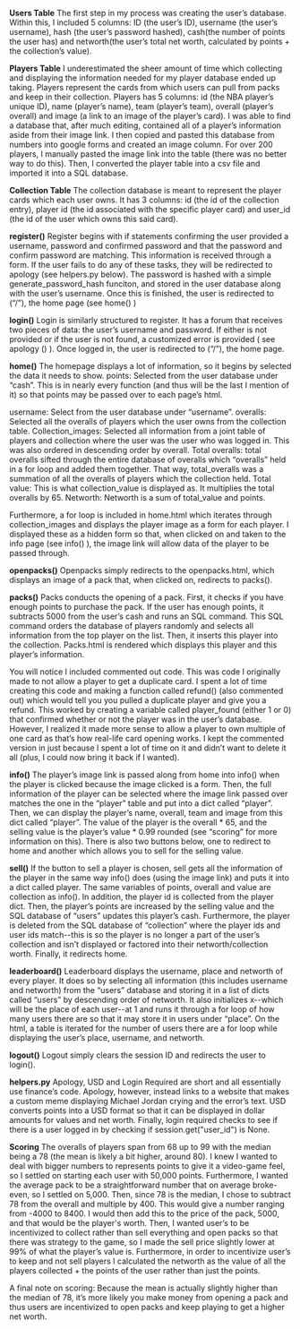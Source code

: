 **Users Table**
The first step in my process was creating the user’s database. Within this, I included 5 columns: ID (the user’s ID),
username (the user’s username), hash (the user’s password hashed), cash(the number of points the user has) and
networth(the user’s total net worth, calculated by points + the collection’s value).

**Players Table**
I underestimated the sheer amount of time which collecting and displaying the information needed for my player
database ended up taking. Players represent the cards from which users can pull from packs and keep in their collection.
Players has 5 columns: id (the NBA player’s unique ID), name (player’s name), team (player’s team), overall (player’s overall)
and image (a link to an image of the player’s card). I was able to find a database that, after much editing, contained all
of a player’s information aside from their image link. I then copied and pasted this database from numbers into google forms
and created an image column. For over 200 players, I manually pasted the image link into the table (there was no better way to
do this). Then, I converted the player table into a csv file and imported it into a SQL database.

**Collection Table**
The collection database is meant to represent the player cards which each user owns. It has 3 columns: id (the id of the
collection entry), player id (the id associated with the specific player card) and user_id (the id of the user which owns
this said card).

**register()**
Register begins with if statements confirming the user provided a username, password and confirmed password and that
the password and confirm password are matching. This information is received through a form. If the user fails to do
any of these tasks, they will be redirected to apology (see helpers.py below).  The password is hashed with a simple
generate_password_hash funciton, and stored in the user database along with the user’s username. Once this is finished,
the user is redirected to (“/”), the home page (see home() )

**login()**
Login is similarly structured to register. It has a forum that receives two pieces of data: the user’s username and
password. If either is not provided or if the user is not found, a customized error is provided ( see apology () ).
Once logged in, the user is redirected to (“/”), the home page.

**home()**
The homepage displays a lot of information, so it begins by selected the data it needs to show.
points: Selected from the user database under “cash”. This is in nearly every function (and thus will be the last I
mention of it) so that points may be passed over to each page’s html.

username: Select from the user database under “username”.
overalls: Selected all the overalls of players which the user owns from the collection table.
Collection_images: Selected all information from a joint table of players and collection where the user was the user
who was logged in. This was also ordered in descending order by overall.
Total overalls: total overalls sifted through the entire database of overalls which “overalls” held in a for loop and
added them together. That way, total_overalls was a summation of all the overalls of players which the collection held.
Total value: This is what collection_value is displayed as. It multiplies the total overalls by 65.
Networth: Networth is a sum of total_value and points.

Furthermore, a for loop is included in home.html which iterates through collection_images and displays the player
image as a form for each player. I displayed these as a hidden form so that, when clicked on and taken to the info page
(see info() ), the image link will allow data of the player to be passed through.

**openpacks()**
Openpacks simply redirects to the openpacks.html, which displays an image of a pack that, when clicked on, redirects to packs().

**packs()**
Packs conducts the opening of a pack. First, it checks if you have enough points to purchase the pack. If the user has enough
points, it subtracts 5000 from the user’s cash and runs an SQL command. This SQL command orders the database of players randomly
and selects all information from the top player on the list. Then, it inserts this player into the collection. Packs.html is
rendered which displays this player and this player’s information.

You will notice I included commented out code. This was code I originally made to not allow a player to get a duplicate card.
I spent a lot of time creating this code and making a function called refund() (also commented out) which would tell you you
pulled a duplicate player and give you a refund. This worked by creating a variable called player_found (either 1 or 0) that
confirmed whether or not the player was in the user’s database. However, I realized it made more sense to allow a player to
own multiple of one card as that’s how real-life card opening works. I kept the commented version in just because I spent a
lot of time on it and didn’t want to delete it all (plus, I could now bring it back if I wanted).

**info()**
The player’s image link is passed along from home into info() when the player is clicked because the image clicked is a form.
Then, the full information of the player can be selected where the image link passed over matches the one in the “player” table
and put into a dict called “player”. Then, we can display the player’s name, overall, team and image from this dict called “player”.
The value of the player is the overall * 65, and the selling value is the player’s value * 0.99 rounded (see “scoring” for more
information on this). There is also two buttons below, one to redirect to home and another which allows you to sell for the selling value.

**sell()**
If the button to sell a player is chosen, sell gets all the information of the player in the same way info() does (using the image link)
and puts it into a dict called player. The same variables of points, overall and value are collection as info(). In addition, the player id
is collected from the player dict. Then, the player’s points are increased by the selling value and the SQL database of “users” updates
this player’s cash. Furthermore, the player is deleted from the SQL database of “collection” where the player ids and user ids match--this
is so the player is no longer a part of the user’s collection and isn’t displayed or factored into their networth/collection worth.
Finally, it redirects home.

**leaderboard()**
Leaderboard displays the username, place and networth of every player. It does so by selecting all information (this includes username
and networth) from the “users” database and storing it in a list of dicts called “users” by descending order of networth. It also
initializes x--which will be the place of each user--at 1 and runs it through a for loop of how many users there are so that it may store
it in users under “place”. On the html, a table is iterated for the number of users there are a for loop while displaying the user’s place,
username, and networth.

**logout()**
Logout simply clears the session ID and redirects the user to login().

**helpers.py**
Apology, USD and Login Required are short and all essentially use finance’s code. Apology, however, instead links to a website that makes
a custom meme displaying Michael Jordan crying and the error’s text. USD converts points into a USD format so that it can be displayed in
dollar amounts for values and net worth. Finally, login required checks to see if there is a user logged in by checking if session.get("user_id") is None.

**Scoring**
The overalls of players span from 68 up to 99 with the median being a 78 (the mean is likely a bit higher, around 80). I knew I wanted
to deal with bigger numbers to represents points to give it a video-game feel, so I settled on starting each user with 50,000 points.
Furthermore, I wanted the average pack to be a straightforward number that on average broke-even, so I settled on 5,000. Then, since 78 is the median,
I chose to subtract 78 from the overall and multiple by 400. This would give a number ranging from -4000 to 8400. I would then add this to the price
of the pack, 5000, and that would be the player's worth.
Then, I wanted user’s to be incentivized to collect rather than sell everything and open packs so that there was strategy to the game, so I made the
sell price slightly lower at 99% of what the player’s value is. Furthermore, in order to incentivize user’s to
keep and not sell players I calculated the networth as the value of all the players collected + the points of the user rather than
just the points.

A final note on scoring: Because the mean is actually slightly higher than the median of 78, it’s more likely you make money
from opening a pack and thus users are incentivized to open packs and keep playing to get a higher net worth.
